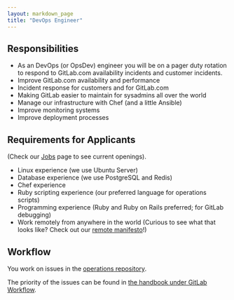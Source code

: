 ```yaml
---
layout: markdown_page
title: "DevOps Engineer"
---
```


## Responsibilities
* As an DevOps (or OpsDev) engineer you will be on a pager duty rotation to respond
to GitLab.com availability incidents and customer incidents.
* Improve GitLab.com availability and performance
* Incident response for customers and for GitLab.com
* Making GitLab easier to maintain for sysadmins all over the world
* Manage our infrastructure with Chef (and a little Ansible)
* Improve monitoring systems
* Improve deployment processes

## Requirements for Applicants
(Check our [Jobs](https://about.gitlab.com/jobs/) page to see current openings).

* Linux experience (we use Ubuntu Server)
* Database experience (we use PostgreSQL and Redis)
* Chef experience
* Ruby scripting experience (our preferred language for operations scripts)
* Programming experience (Ruby and Ruby on Rails preferred; for GitLab debugging)
* Work remotely from anywhere in the world (Curious to see what that looks like? Check out our [remote manifesto](https://about.gitlab.com/2015/04/08/the-remote-manifesto/)!)

## Workflow

You work on issues in the [operations repository](https://gitlab.com/gitlab-com/operations/issues).

The priority of the issues can be found in [the handbook under GitLab Workflow](https://about.gitlab.com/handbook/#prioritize).
